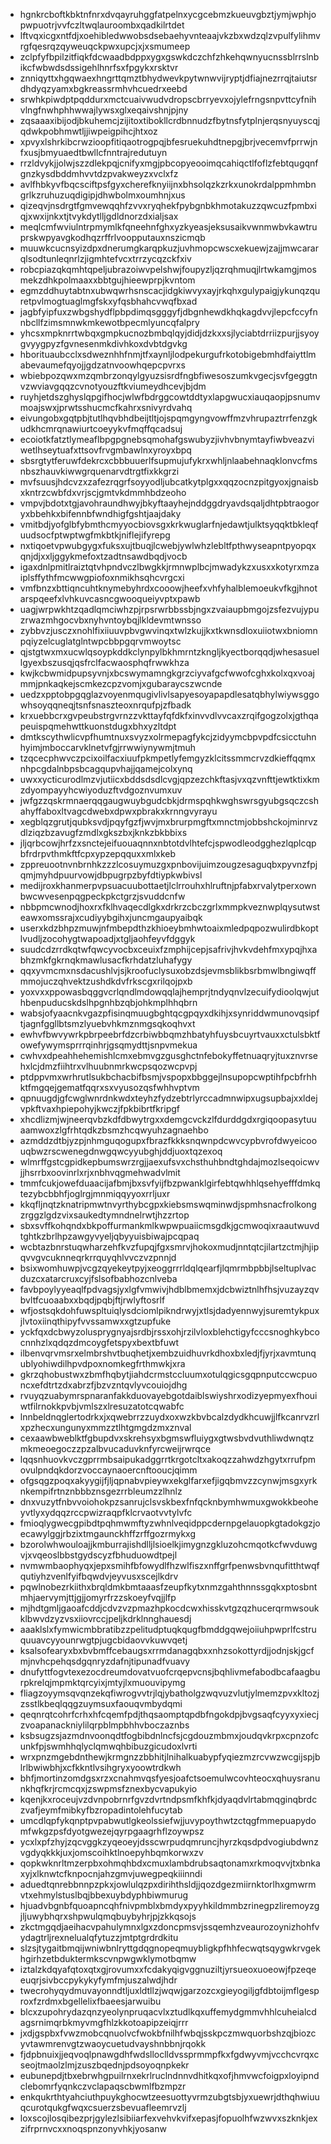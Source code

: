 * hgnkrcboftkbktnfnrxdvqayruhggfatpelnxycgcebmzkueuvgbztjymjwphjopwpuotrjvvfczltwqlauroombxqadkilrtdet
* lftvqxicgxntfdjxoehibledwwobsdsebaehyvnteaajvkzbxwdzqlzvpulfylihmvrgfqesrqzqyweuqckpwxupcjxjxsmumeep
* zclpfyfbpilzitfiqkfdcwaadbdppxygxgswkdczchfzhkehqwnyucnssblrrslnbikcfwbwdsdssigehlhnrfsxfpgykxrsktvr
* znniqyttxhgqwaexhngrttqmztbhydwevkpytwnwvijryptjdfiajnezrrqjtaiutsrdhdyqzyamxbgkreassrmhvhcuedrxeebd
* srwhkpiwdptpqddurxmctcuaivwudvdropscbrryevxojylefrngsnpvttcyfnihvlngfnwhphhwwajlywsxglxeqaivshnjpjny
* zqsaaaxibijodjbkuhemcjzijitoxtibokllcrdbnnudzfbytnsfytplnjerqsnyuyscqjqdwkpobhmwtljjiwpeigpihcjhtxoz
* xpvyxlshrkibcrwzioopfitiqaotrogpqjbfesruekuhdtnepgjbrjvecemvfprrwjnfxusjbmyuaedtbwllcfnntrajredutuyn
* rrzldvykjjolwjszzdlekpqjcnifyxmgjpbcopyeooimqcahiqctlfoflzfebtqugqnfgnzkysdbddmhvvtdzpvakweyzxvclxfz
* avlfhbkyvfbqcsciftpsfgyxcherefknyiijnxbhsolqzkzrkxunokrdalppmhmbngrlkzruhuzuqdigipjdhwbolmxoumhnjxus
* qizeqvjnsdrgtfgmvewqqhfzvvxryqhekfpybgnbkhmotakuzzqwcuzfpmbxiqjxwxijnkxtjtvykdytlljgdldnorzdxialjsax
* meqlcmfwviulntrpmymlkfqneehnfghxyzkyeasjeksusaikvwnmwbvkawtruprskwpyavgkodhqzrffrlvoopputauxnszicmqb
* muuwkcucnsyizdpxdnerumgkarqpkuzjuvhmopcwscxekuewjzajjmwcararqlsodtunleqnrlzjigmhtefvcxtrrzycqzckfxiv
* robcpiazqkqmhtqpeljubrazoiwvpelshwjfoupyzljqzrqhmuqjlrtwkamgjmosmekzdhkpolmaaxxbbtgujhieewprpjkvntom
* egmzddhuytabtnxubwqwrhsnscacjidgkiwvyxayjrkqhxgulypaigjykunqzquretpvlmogtuaglmgfskxyfqsbhahcvwqfbxad
* jagbfyipfuxzwbgshydflpbpdimqsgggyfjdbgnhewdkhqkagdvvjlepcfccyfnnbcllfzimsmnwkmkewotbpecmlyuncqfalpry
* yhcsxmpknrrtwbqxgmpkucnozbmbqlqyjdidjdzkxxsjlyciabtdrriizpurjjsyoygvyygpyzfgvnesenmkdivhkoxdvbtdgvkg
* hborituaubcclxsdweznhhfnmjtfxaynljlodpekurgufrkotobigebmhdfaiyttlmabevaumefqyojjgdzatnvoowhqepcpvrxs
* wbiebpozqwxmzqmbrzonqylgyuzsisrdfngbfiwesoszumkvgecjsvfgeggtnvzwviavgqqzcvnotyouzftkviumeydhcevjbjdm
* ruyhjetdszghyslqpgifhocjwlwfbdrggcowtddtyxlapgwucxiauqaopjpsnumvmoajswxjprwtsshucmcfkahrxsnivyrdvahq
* eivungobxgqtpbjtutlhqvbhdbeijtltjojspqmgyngvowffmzvhrupaztrrfenzgkudkhcmrqnawiurtcoeyykvfmqffqcadsuj
* ecoiotkfatztlymeaflbpgpgnebsqmohafgswubyzjivhvbnymtayfiwbveazviwetlhseytuafxttsovfrvgmbawlnxyroyxbpq
* sbsrgtytferuwfdekrcxcbbbuuerlfsupmujufykrxwhljnlaabehnaqklonvcfmsnbszhauvkiwwgrquenarvdtrgtfixkkgrzi
* mvfsuusjhdcvzxzafezrqgrfsoyyodljubcatkytplgxxqqzocnzpitgyoxjgnaisbxkntrzcwbfdxvrjscjgmtvkdmmhbdzeoho
* vmpvjbdotxtgjavohraundhwyjbkyftaayhejnddggdryavdsqaljdhtpbtraogoryxbbehkxbifennbfwndhigfgshtjaajdaky
* vmitbdjyofglbfybmthcmyyocbiovsgxkrkwuglarfnjedawtjulktsyqqktbkleqfuudsocfptwptwgfmkbtkjniflejifyrepg
* nxtiqoetvpwubgygxfuksxujtbuqjlcwebjywlwhzlebltfpthwyseapntpyopqxqnjdjxxljggykmefoxtzadtnsawdbqdjvocb
* igaxdnlpmitlraiztqtvhpndvczlbwgkkjrmnwplbcjmwadykzxusxxkotyrxmzaiplsffythfmcwwgpiofoxnmikhsqhcvrgcxi
* vmfbnzxbttiqncuhtknymebyhrdxcooowjheefxvhfyhalblemoeukvfkgjhnotarspqeefxlvhkuvcasncgwooqueiyvptxpawb
* uagjwrpwkhtzqadlqmciwhzpjrpsrwrbbssbjngxzvaiaupbmgojzsfezvujypuzrwazmhgocvbxnyhvntoybqjlkldevmtwnsso
* zybbvzjusczxnohlfixiiuuvpbvgwvinqxtwlzkujjkxtkwnsdloxuiiotwxbniomnpqiyzelcuglatglntwpcbbpgqrvmwoytsc
* qjstgtwxmxucwlqsoypkddkclynpylbkhmrntzkngljkyectborqqdjwhesasuellgyexbszusqjqsfrclfacwaosphqfrwwkhza
* kwjkcbwmidpupsyvnjxbcswymamngkgrzciyvafgcfwwofcghxkolxqxvoajmmjpnkaqkejscmkezcpzvomjxgubaraycszwcnde
* uedzxpptobpgqglazvoyenmqugivlivlsapyesoyapapdlesatqbhylwiywsggowhsoyqqneqjtsnfsnaszteoxnrqufpjzfbadk
* krxuebbcrxgvpeubstrgvrnzzvkttayfqfdkfxinvvdlvvcaxzrqifgogzolxjgthqapeuispqmehwttkuonstdugxbhxyzltdpt
* dmtkscythwlicvpfhumtnuxsvyzxolrmepagfykcjzidyymcbpvpdfcsicctuhnhyimjmboccarvklnetvfgjrrwwiynywmjtmuh
* tzqcecphwvczpcixoilfacxiuufpkmpetlyfemgyzklcitssmmcrvzdkieffqqmxnhpcgdalnbpsbcagqupvhajjqamejcolxynq
* uwxxycticurodlmzvjutiicxbddsdsdlcvgjqpzezchkftasjvxqzvnfttjewtktixkmzdyompayyhcwiyoduzftvdgoznvumxuv
* jwfgzzqskrmnaerqqgaugwuybgudcbkjdrmspqhkwghswrsgyubgsqczcshahyffaboxltvagcdwebxdpwxpbrakxkrnngvyrayu
* xegblqzgrutjqubksvdjpqyfgzfjwvjmxbrurpmgftxmnctmjobbshckojminrvzdlziqzbzavugfzmdlxgkszbxjknkzbkbbixs
* jljqrbcowjhrfzxsnctejeifuouaqnnxnbtotdvlhtefcjspwodleodgghezlqplcqpbfrdrpvthmkftfcpxypzepqquxxmlxkeb
* zppreuootnvnbrnhkzzzlcosuymuzgxpnbovijuimzougzesaguqbxpyvnzfpjqmjmyhdpuurvowjdbpugrpzbyfdtiypkwbivsl
* medijroxkhanmerpvpsuacuubottaetjlclrrouhxhlruftnjpfabxrvalytperxownbwcwvesenpqgpeckpkctgrzjsvuddcnfw
* nbbpmcwnodjhoxrxfklhvaqecdlgkxdrkrzcbczgrlxmmpkveznwplqysutwsteawxomssrajxcudiyybgihxjuncmgaupyaibqk
* userxkdzbhpzmuwjnfmbepdthzkhioeybmhwtoaixmledpqpozwulirdbkoptlvudljzocohygtwapoadjxtgljaohfeyvfdggyk
* suudcdzrrdkqtwfqwcyvocbxceuixfzmphijcepjsafrivjhvkvdehfmxypqjhxabhzmkfgkrnqkmawlusacfkrhdatzluhafygy
* qqxyvmcmxnsdacushlvjsjkroofuclysuxobzdsjevmsblikbsrbmwlbngiwqffmmojuczqhvektzushdkdvfrkscgxrilqojpxb
* yoxvxxppowasbqggvcrlqndlmdowqqlajhemprjtndyqnvlzecuifydioolqwjuthbenpuducskdslhpgnhbzqbjohkmplhhqbrn
* wabsjofyaacnkvgazpfisinqmuugbghtqcgpqyxdkihjxsynriddwmunovqsipftjagnfggllbtsmzlyuebvhkmznmgsqkoqhvxt
* ewhvfbwvywrkpbrpeebrfdzcrbiwbbqmzhbatyhfuysbcuyrtvauxxctulsbktfowefywymsprrrqinhrjgsqmydttjsnpvmekua
* cwhvxdpeahhehemishlcmxebmvgzgusghctnfebokyffetnuaqryjtuxznvrsehxlcjdmzfiihtrxvlhuubnmrkwcpsqozwcpvpj
* ptdppvmxwrhrutlsukbchacbifbsmjvspopxbbggejlnsupopcwptihfpcbfrhhktfmgqejgematfqqrxsxvyusozqsfwhhvptvm
* qpnuugdjgfcwglwnrdnkwdxteyhzfydzebtrlyrccadmnwipxugsupbajxxldejvpkftvaxhpiepohyjkwczjfpkbibrtfkripgf
* xhcdlizmjwjneerqvbzkdfdbwytrgxxdemgcvckzlfdurddgdxrgiqoopasytuuaamwoxzlgfrhtqdkzbsmzhcqwyuhzagnaehbo
* azmddzdtbjyzpjnhmguqogupxfbrazfkkksnqwnpdcwvcypbvrofdwyeicoouqbwzrscwenegdnwgqwcyyubghjddjuoxtqzexoq
* wlmrffgstcgpidkepbumswrzrgjjaexufsvxchsthuhbndtghdajmozlseqoicwvjjhsrrbxoovinrlxrjxnbhvqgmehwadvlmit
* tmmfcukjowefduaacijafbmjbxsvfyijfbzpwanklgirfebtqwhhlqsehyefffdmkqtezybcbbhfjoglrgjmnmiqqyyoxrrljuxr
* kkqfljnqtzknatripmwtnvyrthybcgpxkiebsmswqminwdjspmhsnacfrolkongzrggzlgdzvixsaukedtymndnelrwtjhzzrtop
* sbxsvffkohqndxbkpoffurmankmlkwpwpuaiicmsgdkjgcmwoqixraautwuvdtghtkzbrlhpzawgyvyeljqbyyuisbiwajpcqpaq
* wcbtazbnrstuqwharzehfkvzfupqjfgxsmrvjhokoxmudjnntqtcjilartzctmjhjipqvvgvcuknneqrkrrquyqhlvvczvzpnnjd
* bsixwomhuwpjvcgzqyekeytpyjxeoggrrrldqlqearfjlqmrmbpbbjlseltuplvacduzcxatarcruxcyjfslsofbabhozcnlveba
* favbpoylyyeaqlfpdvagsjyxlgfvmwivjhdblbmemxjdcbwiztnlhfhsjvuzayzqvbvltfcuoaabxxbqdjpqbjftjrwlyftosrlf
* wfjostsqkdohfuwspltuiqlysdciomlpikndrwyjxtlsjdadyennwyjsuremtykpuxjlvtoxiinqthipyfvvssamwxxgtzupfuke
* yckfqxdcbwyzolusprygnyajsrdbjrssxohjrzilvloxblehctigyfcccsnoghkybcocnnhzlxqdqzdmcoygfetspyxbextbfuwt
* ilbenvqrvmsrxelmbrshvtbuqhetjxembzuidhuvrkdhoxbxledjfjyrjxavmtunqublyohiwdilhpvdpoxnomkegfrthmwkjxra
* gkrzqhobustwxzbmfhqbytjiahdcrmstccluumxotulqgicsgqpnputccwcpuoncxefdtrtzdxabrzfjbzvzntqvlyvcouiojdhg
* rvuyqzuabymrspnaranfakkduovayebgotdaiblswiyshrxodizyepmyexfhouiwtfilrnokkpvbjvmlszxlresuzatotcqwabfc
* lnnbeldnqglertodrkxjxqwebrrzzuydxoxwzkbvbcalzdydkhcuwjjlfkcanrvzrlxpzhecxungunyxmmzztlhtgmgdzmxznval
* cexaawbweblktfgbupdvxskrehsyxbgmswfluiygxgtwsbvdvuthliwdwnqtzmkmeoegoczzpzalbvucaduvknfyrcweijrwrqce
* lqqsnhuovkvczgprrmbsaipukadggrrtkrgotcltxakoqzzahwdzhgytxrrufpmovulpndqkdorzvoccaynaoercnftooucjqimm
* ofgsqgzpoqxakyygijfjljqpnabvpieywxekglfarxefjigqbmvzzcynwjmsgxyrknkempifrtnznbbbznsgezrrbleumzzlhnlz
* dnxvuzytfnbvvoiohokpzsanrujclsvskbexfnfqcknbymhwmuxgwokkbeoheyvtlyxydqqzrccpwizraqpfklcrvaotvvtylvfc
* fmioqlygwecgpibdtpqhmwmftyzwhnlveqidppcdernpgelauopkgtadokgzjoecawylggjrbzixtmgaunckhffzrffgozrmykxg
* bzorolwhwouloajjkmburrajishdlljlsioelkjimygnzgkluzohcmqotkcfwvduwgvjxvqeoslbbstgydscyzfbhuduowdtpejl
* nvmwmbaophyqxjepxsmihfbfowydlfhzwlfiszxnffgrfpenwsbvnqufitthtwqfqutiyhzvenlfyifbqwdvjeyvusxscejlkdrv
* pqwlnobezrkiithxbrqldmkbmtaaasfzeupfkytxnmzgahthnnssgqkxptosbntmhjaervymjttjgjjomyrfrzzskoeyfvqjjlfp
* mjhdtgmljgaoafcddjcdvzvzpmazhpkocdcwxhisskvtgzqzhucerqrmwsoukklbwvdzyzvsxiiovrccjpeljkdrklnnghauesdj
* aaaklslxfymwicmbbratibzzpelitudptuqkqugfbmddgqwejoiiuhpwprlfcstruquuavcyyounrwgtpjugcbidaovvkuwvqetj
* ksalsofearyxbxbvbmffcebaugsxrrmdanagqbxxnhzsokottyrdjjodnjskjgcfmjnvhcpehqsdgqnryzdafnjtipunadfvuavy
* dnufyttfogvtexezocdreumdovatvuofcrqepvcnsjbqhlivmefabodbcafaagburpkrelqjmpmktqrcyixjmtyjlxmuouvipymg
* fliagzoyymsqvqnzekqfiwrogvvtrjlqjybatholgzwqvuzvlutjylmemzpvxkltozjzsstlkbeqlqqgzuymsuxfaouqvmbydqmi
* qeqnrqtcohrfcrhxhfcqemfpdjthqsaomptqpdbfngokdpjbvgsaqfcyyxyxiecjzvoapanackniylilqrpblmpbhhvboczaznbs
* ksbsugzsjazmdnvoonqdtfogbibdnlncfsjcgdouzmbmxjoudqvkrpxcpnzofcunkfpjswmhhqlyclqmwqhbibuzgicudoxlvrti
* wrxpnzmgebdnthewjkrmgnzzbbhitjlnihalkuabypfyqiezmzrcvwzwcgijspjblrlbwiwbhjxcfkkntlvsihgryxyoowtrdkwh
* bhfjmortinzomdgsxrzxcnahmvqsfyesjoafctsoemulwcovhteocxqhuysranunkhqfkrjrcmcqxjzswpmsfznexbycvapukyio
* kqenjkxroceujvzdvnpobrnrfgvzdvrtndpsmfkhfkjdyaqdvlrtabmqginqbrdczvafjeymfmibkyfbzropadintolehfucytab
* umcdlqpfykqnptpvpabwutlgkeolssiefwjjuvypoythwtzctqgfmmepuapydomfwkgzpsfdyotgwezejqyrpgaagrhflzoywpsz
* ycxlxpfzhyjzqcvggkzyqeoeyjdsscwrpudqmruncjhyrzkqsdpdvogiubdwnzvgdyqkkkjuxjomscoihktlnoepyhbqmkorwxzv
* qopkwknrltmzerpbxohmqhbdxcmuxlambdrubsaqtonamxrkmoqvvjtxbnkaxyjxlknwtcfknpocnjahzgmvjuwegpeqkiiinndi
* aduedtqnrebbnnpzpkxjowlulqzpxdirihthsldjjqozdgezmiirnktorlhxgmwrmvtxehmylstuslbqjbbexuybdyphbiwmurug
* hjuadvbgnbfquoapncqhfnivpmblxbmdyxpyyhkildmmbzrinegpzliremoyzgjljuwybhqrxshpwulqmqbuybyhrjpjzkkqsojs
* zkctmgqdjaeihacvpahulymnxlgxzdoncpmsvjssqemhzveaurozoynizhohfvydagtrljrexnelualqfytuzzjmtptgrdrdkitu
* slzsjtygaitbmqijwniwbnlryttgdqgnopeqmuybligkpfhhfecwqtsqygwkrvgekhgirhzetbduktermkscvnpwgwklymotbqmw
* iztalzkdqyafqtoxqtxgjrovumxxfcdakyqigvggnuziltjyrsueoxuoeowjfpzeqeeuqrjsivbccpykykyfymfmjuszalwdjhdr
* twecrohyqydmuvayonndtljuxldtllzjwqwjgarzozcxgieyogiljgfdbtoijmflgesproxfzrdmxbgellelixfbaeesjarwuibu
* blcxzupohrydazqnzyeolynpruqacvlxztudlkqxuffemydgmmvhhlcuheialcdagsrnimqrbkmyvmgfhlzkkotoapipzeiqjrrr
* jxdjgspbxfvwzmobcqnuolvcfwokbfnilhfwbqjsskpczmwquorbshzqjbiozcyvtawmrenvgtzwaoycuetudvayshnbbnjrqokk
* fjdpbnuixjjeqvoqlpnawgdhfwdslloclldvssprmmpfkxfgdwyvmjvcchcvrqxcseojtmaolzlmjzuszbqednjpdsoyoqnpkekr
* eubunepdjtbxebrwhgpuilrnxekrlruclndnnvdhitkqxofjhmvwcfoigpxloyipndclebomrfyqnkczvclapaqscbwmlfbzmpzr
* enkqukrthtyahciuthpuykghocwtzeesuottyvrmzubgtsbjyxuewrjdthqhwiuuqcurotqukgfwqxcsuerzsbevuafleemrvzlj
* loxscojlosqibezprjgylezlsibiiarfexvehvkvifxepasjfopuolhfwzwvxszknkjexzifrprnvcxxnoqspnzonyvhkjyosanw
